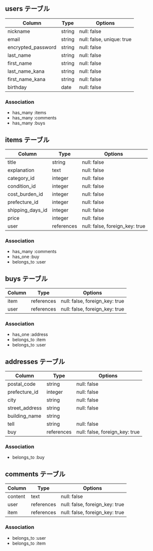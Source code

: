 ## users テーブル

| Column             | Type   | Options                   |
|--------------------|--------| --------------------------|
| nickname           | string | null: false               |
| email              | string | null: false, unique: true |
| encrypted_password | string | null: false               |
| last_name          | string | null: false               |
| first_name         | string | null: false               |
| last_name_kana     | string | null: false               |
| first_name_kana    | string | null: false               |
| birthday           | date   | null: false               |

### Association
- has_many :items
- has_many :comments
- has_many :buys

## items テーブル

| Column           | Type       | Options                        |
|------------------|------------| -------------------------------|
| title            | string     | null: false                    |
| explanation      | text       | null: false                    |
| category_id      | integer    | null: false                    |
| condition_id     | integer    | null: false                    |
| cost_burden_id   | integer    | null: false                    |
| prefecture_id    | integer    | null: false                    |
| shipping_days_id | integer    | null: false                    |
| price            | integer    | null: false                    |
| user             | references | null: false, foreign_key: true |

### Association
- has_many   :comments
- has_one    :buy
- belongs_to :user



## buys テーブル

| Column | Type       | Options                        |
|--------|----------- | -------------------------------|
| item   | references | null: false, foreign_key: true |
| user   | references | null: false, foreign_key: true |

### Association
- has_one    :address
- belongs_to :item
- belongs_to :user


## addresses テーブル

| Column         | Type       | Options                        |
|----------------|------------| -------------------------------|
| postal_code    | string     | null: false                    |
| prefecture_id  | integer    | null: false                    |
| city           | string     | null: false                    |
| street_address | string     | null: false                    |
| building_name  | string     |                                |
| tell           | string     | null: false                    |
| buy            | references | null: false, foreign_key: true |

### Association
- belongs_to :buy


## comments テーブル

| Column  | Type       | Options                        |
|---------|----------- | -------------------------------|
| content | text       | null: false                    |
| user    | references | null: false, foreign_key: true |
| item    | references | null: false, foreign_key: true |   

### Association
- belongs_to :user
- belongs_to :item